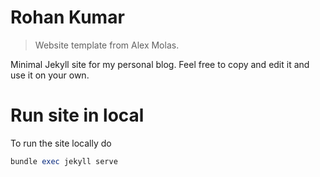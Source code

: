 # Rohan Kumar

> Website template from Alex Molas.

Minimal Jekyll site for my personal blog. Feel free to copy and edit it and use it on your own.

# Run site in local

To run the site locally do

```ruby
bundle exec jekyll serve
```


